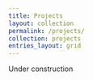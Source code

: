 ```yaml
---
title: Projects
layout: collection
permalink: /projects/
collection: projects
entries_layout: grid
---
```


Under construction
